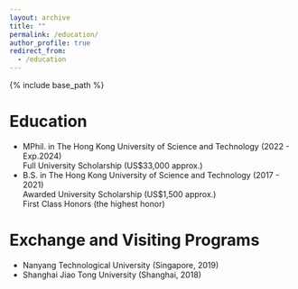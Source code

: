 ```yaml
---
layout: archive
title: ""
permalink: /education/
author_profile: true
redirect_from:
  - /education
---
```


{% include base_path %}


Education
======
* MPhil. in The Hong Kong University of Science and Technology (2022 - Exp.2024) <br> 
    Full University Scholarship (US$33,000 approx.)
* B.S. in The Hong Kong University of Science and Technology (2017 - 2021) <br> 
    Awarded University Scholarship (US$1,500 approx.) <br> 
    First Class Honors (the highest honor)


Exchange and Visiting Programs
======
* Nanyang Technological University (Singapore, 2019)
* Shanghai Jiao Tong University (Shanghai, 2018)



